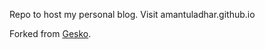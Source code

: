 Repo to host my personal blog. Visit amantuladhar.github.io


Forked from [Gesko](https://github.com/P0WEX/Gesko).